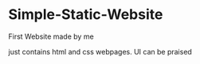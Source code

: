 # Simple-Static-Website
First Website made by me

just contains html and css webpages.
UI can be praised
